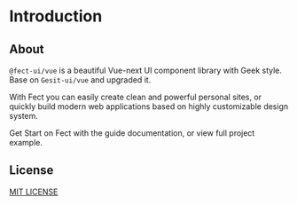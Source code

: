 # Introduction

## About

`@fect-ui/vue` is a beautiful Vue-next UI component library with Geek style. Base on `Gesit-ui/vue` and upgraded it.

With Fect you can easily create clean and powerful personal sites, or quickly build modern web applications based on highly customizable design system.

Get Start on Fect with the <fe-link to="/en-us/guide/quickStart" color>guide documentation</fe-link>, or view <fe-link href="https://github.com/fay-org/example" color>full project example</fe-link>.

## License

[MIT LICENSE](https://github.com/fay-org/fect/blob/master/LICENSE)
